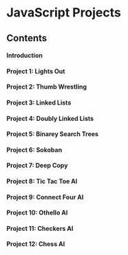 # JavaScript Projects

## Contents

#### Introduction

#### Project 1: Lights Out

#### Project 2: Thumb Wrestling

#### Project 3: Linked Lists

#### Project 4: Doubly Linked Lists

#### Project 5: Binarey Search Trees

#### Project 6: Sokoban

#### Project 7: Deep Copy

#### Project 8: Tic Tac Toe AI

#### Project 9: Connect Four AI

#### Project 10: Othello AI

#### Project 11: Checkers AI

#### Project 12: Chess AI








